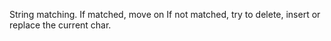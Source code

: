 String matching.
If matched, move on
If not matched, try to delete, insert or replace the current char.